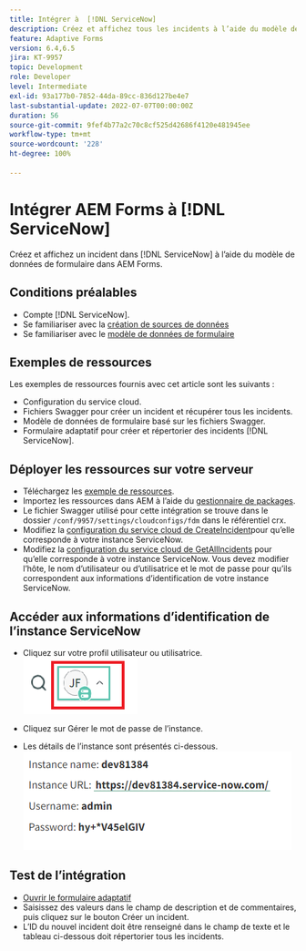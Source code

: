 ```yaml
---
title: Intégrer à  [!DNL ServiceNow]
description: Créez et affichez tous les incidents à l’aide du modèle de données de formulaire.
feature: Adaptive Forms
version: 6.4,6.5
jira: KT-9957
topic: Development
role: Developer
level: Intermediate
exl-id: 93a177b0-7852-44da-89cc-836d127be4e7
last-substantial-update: 2022-07-07T00:00:00Z
duration: 56
source-git-commit: 9fef4b77a2c70c8cf525d42686f4120e481945ee
workflow-type: tm+mt
source-wordcount: '228'
ht-degree: 100%

---
```


# Intégrer AEM Forms à [!DNL ServiceNow]

Créez et affichez un incident dans [!DNL ServiceNow] à l’aide du modèle de données de formulaire dans AEM Forms.

## Conditions préalables

* Compte [!DNL ServiceNow].
* Se familiariser avec la [création de sources de données](https://experienceleague.adobe.com/docs/experience-manager-learn/forms/ic-web-channel-tutorial/parttwo.html?lang=fr)
* Se familiariser avec le [modèle de données de formulaire](https://experienceleague.adobe.com/docs/experience-manager-65/forms/form-data-model/create-form-data-models.html?lang=fr)

## Exemples de ressources

Les exemples de ressources fournis avec cet article sont les suivants :

* Configuration du service cloud.
* Fichiers Swagger pour créer un incident et récupérer tous les incidents.
* Modèle de données de formulaire basé sur les fichiers Swagger.
* Formulaire adaptatif pour créer et répertorier des incidents [!DNL ServiceNow].

## Déployer les ressources sur votre serveur

* Téléchargez les [exemple de ressources](assets/service-now.zip).
* Importez les ressources dans AEM à l’aide du [gestionnaire de packages](http://localhost:4502/crx/packmgr/index.jsp).
* Le fichier Swagger utilisé pour cette intégration se trouve dans le dossier ```/conf/9957/settings/cloudconfigs/fdm``` dans le référentiel crx.
* Modifiez la [configuration du service cloud de CreateIncident](http://localhost:4502/mnt/overlay/fd/fdm/gui/components/admin/fdmcloudservice/properties.html?item=%2Fconf%2F9957%2Fsettings%2Fcloudconfigs%2Ffdm%2Fcreateincident)pour qu’elle corresponde à votre instance ServiceNow.
* Modifiez la [configuration du service cloud de GetAllIncidents](http://localhost:4502/mnt/overlay/fd/fdm/gui/components/admin/fdmcloudservice/properties.html?item=%2Fconf%2F9957%2Fsettings%2Fcloudconfigs%2Ffdm%2Fgetallincidents) pour qu’elle corresponde à votre instance ServiceNow. Vous devez modifier l’hôte, le nom d’utilisateur ou d’utilisatrice et le mot de passe pour qu’ils correspondent aux informations d’identification de votre instance ServiceNow.

## Accéder aux informations d’identification de l’instance ServiceNow

* Cliquez sur votre profil utilisateur ou utilisatrice.
  ![Clic sur le profil utilisateur ou utilisatrice.](assets/snow-1.png)

* Cliquez sur Gérer le mot de passe de l’instance.
* Les détails de l’instance sont présentés ci-dessous.
  ![Détails de l’instance.](assets/snow-3.png)

## Test de l’intégration

* [Ouvrir le formulaire adaptatif](http://localhost:4502/content/dam/formsanddocuments/create-incident-in-service-now/jcr:content?wcmmode=disabled)
* Saisissez des valeurs dans le champ de description et de commentaires, puis cliquez sur le bouton Créer un incident.
* L’ID du nouvel incident doit être renseigné dans le champ de texte et le tableau ci-dessous doit répertorier tous les incidents.
